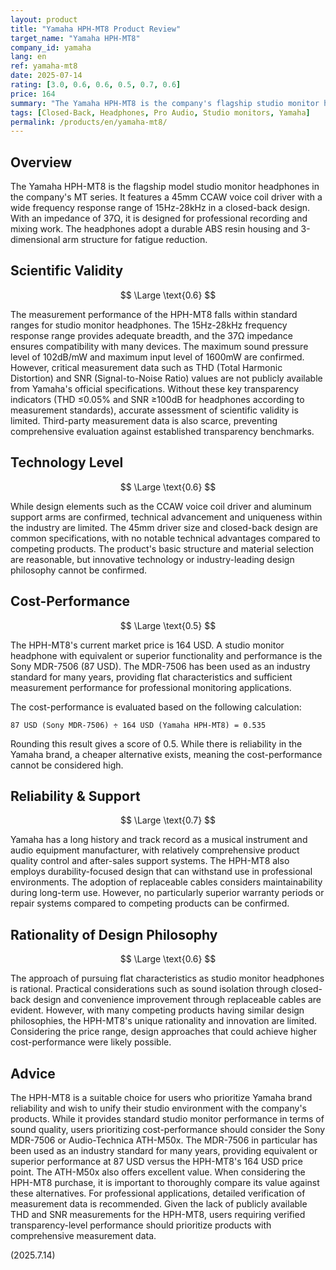 ```yaml
---
layout: product
title: "Yamaha HPH-MT8 Product Review"
target_name: "Yamaha HPH-MT8"
company_id: yamaha
lang: en
ref: yamaha-mt8
date: 2025-07-14
rating: [3.0, 0.6, 0.6, 0.5, 0.7, 0.6]
price: 164
summary: "The Yamaha HPH-MT8 is the company's flagship studio monitor headphones, but faces cost-performance challenges compared to competing products with equivalent or superior functionality. While measurement performance falls within standard ranges, no notable technical advantages are evident."
tags: [Closed-Back, Headphones, Pro Audio, Studio monitors, Yamaha]
permalink: /products/en/yamaha-mt8/
---
```

## Overview

The Yamaha HPH-MT8 is the flagship model studio monitor headphones in the company's MT series. It features a 45mm CCAW voice coil driver with a wide frequency response range of 15Hz-28kHz in a closed-back design. With an impedance of 37Ω, it is designed for professional recording and mixing work. The headphones adopt a durable ABS resin housing and 3-dimensional arm structure for fatigue reduction.

## Scientific Validity

$$ \Large \text{0.6} $$

The measurement performance of the HPH-MT8 falls within standard ranges for studio monitor headphones. The 15Hz-28kHz frequency response range provides adequate breadth, and the 37Ω impedance ensures compatibility with many devices. The maximum sound pressure level of 102dB/mW and maximum input level of 1600mW are confirmed. However, critical measurement data such as THD (Total Harmonic Distortion) and SNR (Signal-to-Noise Ratio) values are not publicly available from Yamaha's official specifications. Without these key transparency indicators (THD ≤0.05% and SNR ≥100dB for headphones according to measurement standards), accurate assessment of scientific validity is limited. Third-party measurement data is also scarce, preventing comprehensive evaluation against established transparency benchmarks.

## Technology Level

$$ \Large \text{0.6} $$

While design elements such as the CCAW voice coil driver and aluminum support arms are confirmed, technical advancement and uniqueness within the industry are limited. The 45mm driver size and closed-back design are common specifications, with no notable technical advantages compared to competing products. The product's basic structure and material selection are reasonable, but innovative technology or industry-leading design philosophy cannot be confirmed.

## Cost-Performance

$$ \Large \text{0.5} $$

The HPH-MT8's current market price is 164 USD. A studio monitor headphone with equivalent or superior functionality and performance is the Sony MDR-7506 (87 USD). The MDR-7506 has been used as an industry standard for many years, providing flat characteristics and sufficient measurement performance for professional monitoring applications.

The cost-performance is evaluated based on the following calculation:

`87 USD (Sony MDR-7506) ÷ 164 USD (Yamaha HPH-MT8) = 0.535`

Rounding this result gives a score of 0.5. While there is reliability in the Yamaha brand, a cheaper alternative exists, meaning the cost-performance cannot be considered high.

## Reliability & Support

$$ \Large \text{0.7} $$

Yamaha has a long history and track record as a musical instrument and audio equipment manufacturer, with relatively comprehensive product quality control and after-sales support systems. The HPH-MT8 also employs durability-focused design that can withstand use in professional environments. The adoption of replaceable cables considers maintainability during long-term use. However, no particularly superior warranty periods or repair systems compared to competing products can be confirmed.

## Rationality of Design Philosophy

$$ \Large \text{0.6} $$

The approach of pursuing flat characteristics as studio monitor headphones is rational. Practical considerations such as sound isolation through closed-back design and convenience improvement through replaceable cables are evident. However, with many competing products having similar design philosophies, the HPH-MT8's unique rationality and innovation are limited. Considering the price range, design approaches that could achieve higher cost-performance were likely possible.

## Advice

The HPH-MT8 is a suitable choice for users who prioritize Yamaha brand reliability and wish to unify their studio environment with the company's products. While it provides standard studio monitor performance in terms of sound quality, users prioritizing cost-performance should consider the Sony MDR-7506 or Audio-Technica ATH-M50x. The MDR-7506 in particular has been used as an industry standard for many years, providing equivalent or superior performance at 87 USD versus the HPH-MT8's 164 USD price point. The ATH-M50x also offers excellent value. When considering the HPH-MT8 purchase, it is important to thoroughly compare its value against these alternatives. For professional applications, detailed verification of measurement data is recommended. Given the lack of publicly available THD and SNR measurements for the HPH-MT8, users requiring verified transparency-level performance should prioritize products with comprehensive measurement data.

(2025.7.14)